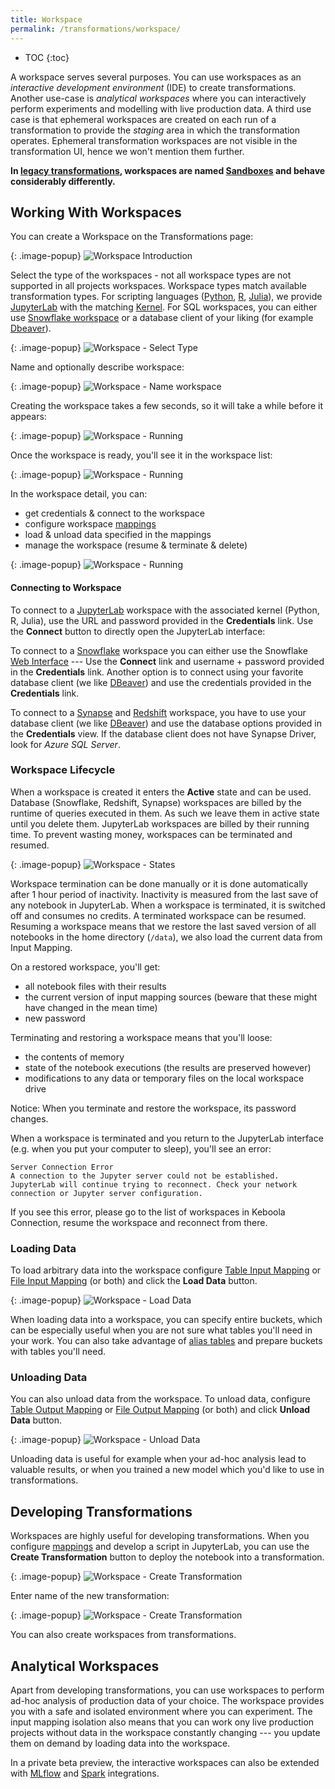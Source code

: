 ```yaml
---
title: Workspace
permalink: /transformations/workspace/
---
```


* TOC
{:toc}

A workspace serves several purposes. You can use workspaces as an *interactive development environment* (IDE) to 
create transformations. Another use-case is *analytical workspaces* where you can interactively
perform experiments and modelling with live production data. A third use case is that ephemeral workspaces are
created on each run of a transformation to provide the *staging* area in which the transformation operates.
Ephemeral transformation workspaces are not visible in the transformation UI, hence we won't mention them further.

**In [legacy transformations](/transformations/#legacy-transformations), workspaces are 
named [Sandboxes](/transformations/sandbox/) and behave considerably differently.**

## Working With Workspaces
You can create a Workspace on the Transformations page:

{: .image-popup}
![Workspace Introduction](/transformations/workspace/workspace-intro.png)

Select the type of the workspaces - not all workspace types are not supported in all projects
workspaces. Workspace types match available transformation types. For scripting languages ([Python](https://www.python.org/), 
[R](https://www.r-project.org/), [Julia](https://julialang.org/)), we provide [JupyterLab](https://jupyter.org/) with 
the matching [Kernel](https://jupyter.readthedocs.io/en/latest/projects/kernels.html).
For SQL workspaces, you can either use [Snowflake workspace](https://docs.snowflake.com/en/user-guide/ui-using.html) 
or a database client of your liking (for example [Dbeaver](https://dbeaver.io/)).

{: .image-popup}
![Workspace - Select Type](/transformations/workspace/workspace-create-1.png)

Name and optionally describe workspace:

{: .image-popup}
![Workspace - Name workspace](/transformations/workspace/workspace-create-2.png)

Creating the workspace takes a few seconds, so it will take a while before it appears:

{: .image-popup}
![Workspace - Running](/transformations/workspace/workspace-create-3.png)

Once the workspace is ready, you'll see it in the workspace list:

{: .image-popup}
![Workspace - Running](/transformations/workspace/workspace-create-4.png)

In the workspace detail, you can:
- get credentials & connect to the workspace
- configure workspace [mappings](/transformations/mappings/)
- load & unload data specified in the mappings
- manage the workspace (resume & terminate & delete)

{: .image-popup}
![Workspace - Running](/transformations/workspace/workspace-detail-1.png)

#### Connecting to Workspace
To connect to a [JupyterLab](https://jupyterlab.readthedocs.io/en/stable/) workspace with the associated kernel (Python, R, Julia), 
use the URL and password provided in the **Credentials** link. Use the **Connect** 
button to directly open the JupyterLab interface:

To connect to a [Snowflake](https://www.snowflake.com/) workspace you can either use the 
Snowflake [Web Interface](https://docs.snowflake.com/en/user-guide/ui-using.html)
--- Use the **Connect** link and username + password provided in the **Credentials** link.
Another option is to connect using your favorite database client (we like [DBeaver](https://dbeaver.io/))
and use the credentials provided in the **Credentials** link.

To connect to a [Synapse](https://azure.microsoft.com/en-us/services/synapse-analytics/) 
and [Redshift](https://aws.amazon.com/redshift/) workspace, you have to use your database client 
(we like [DBeaver](https://dbeaver.io)) and use the database options provided in the **Credentials** view. 
If the database client does not have Synapse Driver, look for *Azure SQL Server*.

### Workspace Lifecycle
When a workspace is created it enters the **Active** state and can be used. Database (Snowflake, Redshift, Synapse) 
workspaces are billed by the runtime of queries executed in them. As such we leave them in active state 
until you delete them. JupyterLab workspaces are billed by their running time. To prevent wasting money, 
workspaces can be terminated and resumed. 

{: .image-popup}
![Workspace - States](/transformations/workspace/workspace-states.svg)

Workspace termination can be done manually or it is done automatically after 1 hour period of inactivity. 
Inactivity is measured from the last save of any notebook in JupyterLab. When a workspace is terminated, it is switched off
and consumes no credits. A terminated workspace can be resumed. Resuming a workspace means that we restore the
last saved version of all notebooks in the home directory (`/data`), we also load the current data from Input Mapping.

On a restored workspace, you'll get:
- all notebook files with their results
- the current version of input mapping sources (beware that these might have changed in the mean time)
- new password

Terminating and restoring a workspace means that you'll loose:
- the contents of memory
- state of the notebook executions (the results are preserved however)
- modifications to any data or temporary files on the local workspace drive

Notice: When you terminate and restore the workspace, its password changes.

When a workspace is terminated and you return to the JupyterLab interface (e.g. when you put your computer to sleep), you'll
see an error:

    Server Connection Error
    A connection to the Jupyter server could not be established. JupyterLab will continue trying to reconnect. Check your network connection or Jupyter server configuration.

If you see this error, please go to the list of workspaces in Keboola Connection, resume the workspace
and reconnect from there.

### Loading Data
To load arbitrary data into the workspace configure 
[Table Input Mapping](/transformations/mappings/#table-input-mapping) or
[File Input Mapping](/transformations/mappings/#file-input-mapping) (or both) and click the **Load Data** button.

{: .image-popup}
![Workspace - Load Data](/transformations/workspace/load-data.png)

When loading data into a workspace, you can specify entire buckets, which can be especially
useful when you are not sure what tables you'll need in your work. You can also take
advantage of [alias tables](/storage/tables/#aliases) and prepare buckets with tables you'll need.

### Unloading Data
You can also unload data from the workspace. To unload data, configure 
[Table Output Mapping](/transformations/mappings/#table-output-mapping)
or [File Output Mapping](/transformations/mappings/#file-output-mapping) (or both) and click **Unload Data** button.

{: .image-popup}
![Workspace - Unload Data](/transformations/workspace/unload-data.png)

Unloading data is useful for example when your ad-hoc analysis lead to
valuable results, or when you trained a new model which you'd like to use in transformations.

## Developing Transformations
Workspaces are highly useful for developing transformations. When you configure [mappings](/transformations/mappings/) 
and develop a script in JupyterLab, you can use the **Create Transformation** button to 
deploy the notebook into a transformation.

{: .image-popup}
![Workspace - Create Transformation](/transformations/workspace/create-transformation-1.png)

Enter name of the new transformation:

{: .image-popup}
![Workspace - Create Transformation](/transformations/workspace/create-transformation-2.png)

You can also create workspaces from transformations.

## Analytical Workspaces
Apart from developing transformations, you can use workspaces to perform ad-hoc analysis 
of production data of your choice. The workspace provides you with a safe and isolated environment
where you can experiment. The input mapping isolation also means that you can work ony live
production projects without data in the workspace constantly changing --- you update them
on demand by loading data into the workspace.

In a private beta preview, the interactive workspaces can also be extended with 
[MLflow](https://mlflow.org/) and [Spark](http://spark.apache.org/) integrations.
